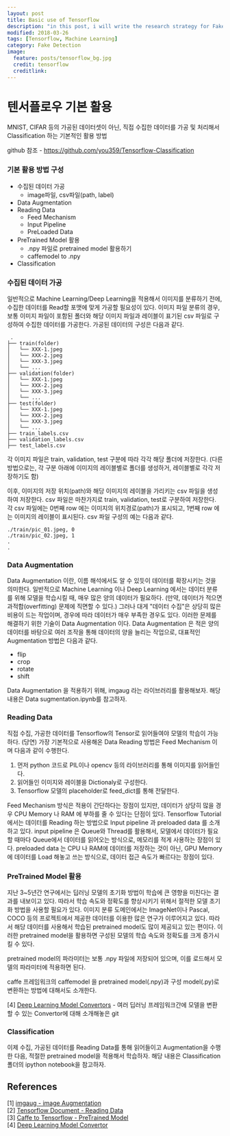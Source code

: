 ```yaml
---
layout: post
title: Basic use of Tensorflow
description: "in this post, i will write the research strategy for Fake(forgery) image detection"
modified: 2018-03-26
tags: [Tensorflow, Machine Learning]
category: Fake Detection
image:
  feature: posts/tensorflow_bg.jpg
  credit: tensorflow
  creditlink:
---
```


# 텐서플로우 기본 활용
MNIST, CIFAR 등의 가공된 데이터셋이 아닌, 직접 수집한 데이터를 가공 및 처리해서 Classification 하는 기본적인 활용 방법

github 참조 - https://github.com/you359/Tensorflow-Classification

### 기본 활용 방법 구성
- 수집된 데이터 가공
    + image파일, csv파일(path, label)
- Data Augmentation
- Reading Data
    + Feed Mechanism
    + Input Pipeline
    + PreLoaded Data
- PreTrained Model 활용
    + .npy 파일로 pretrained model 활용하기
    + caffemodel to .npy
- Classification

### 수집된 데이터 가공
일반적으로 Machine Learning/Deep Learning을 적용해서 이미지를 분류하기 전에, 수집한 데이터를 Read할 포맷에 맞게 가공할 필요성이 있다.
이미지 파일 분류의 경우, 보통 이미지 파일이 포함된 폴더와 해당 이미지 파일과 레이블이 표기된 csv 파일로 구성하여 수집한 데이터를 가공한다.
가공된 데이터의 구성은 다음과 같다.

```
 .
├── train(folder)
│   └── XXX-1.jpeg
│   └── XXX-2.jpeg
│   └── XXX-3.jpeg
│   └── ...
├── validation(folder)
│   └── XXX-1.jpeg
│   └── XXX-2.jpeg
│   └── XXX-3.jpeg
│   └── ...
├── test(folder)
│   └── XXX-1.jpeg
│   └── XXX-2.jpeg
│   └── XXX-3.jpeg
│   └── ...
├── train_labels.csv
├── validation_labels.csv
├── test_labels.csv
```

각 이미지 파일은 train, validation, test 구분에 따라 각각 해당 폴더에 저장한다.
(다른 방법으로는, 각 구분 아래에 이미지의 레이블별로 폴더를 생성하거, 레이블별로 각각 저장하기도 함)

이후, 이미지의 저장 위치(path)와 해당 이미지의 레이블을 가리키는 csv 파일을 생성하여 저장한다.
csv 파일은 마찬가지로 train, validation, test로 구분하여 저장한다.
각 csv 파일에는 0번째 row 에는 이미지의 위치경로(path)가 표시되고, 1번째 row 에는 이미지의 레이블이 표시된다.
csv 파일 구성의 예는 다음과 같다.

```
./train/pic_01.jpeg, 0
./train/pic_02.jpeg, 1
.
.
```

### Data Augmentation
Data Augmentation 이란, 이름 해석에서도 알 수 있듯이 데이터를 확장시키는 것을 의미한다.
일반적으로 Machine Learning 이나 Deep Learning 에서는 데이터 분류를 위해 모델을 학습시킬 때, 매우 많은 양의 데이터가 필요하다. (만약, 데이터가 적으면 과적합(overfitting) 문제에 직면할 수 있다.)
그러나 대게 "데이터 수집"은 상당히 많은 비용이 드는 작업이며, 경우에 따라 데이터가 매우 부족한 경우도 있다. 이러한 문제를 해결하기 위한 기술이 Data Augmentation 이다.
Data Augmentation 은 적은 양의 데이터를 바탕으로 여러 조작을 통해 데이터의 양을 늘리는 작업으로, 대표적인 Augmentation 방법은 다음과 같다.
- flip
- crop
- rotate
- shift

Data Augmentation 을 적용하기 위해, imgaug 라는 라이브러리를 활용해보자.
해당 내용은 Data sugmentation.ipynb를 참고하자.

### Reading Data
직접 수집, 가공한 데이터를 Tensorflow의 Tensor로 읽어들여야 모델의 학습이 가능하다. (당연)
가장 기본적으로 사용해온 Data Reading 방법은 Feed Mechanism 이며 다음과 같이 수행한다.
1. 먼저 python 코드로 PIL이나 opencv 등의 라이브러리를 통해 이미지를 읽어들인다.
2. 읽어들인 이미지와 레이블을 Dictionaly로 구성한다.
3. Tensorflow 모델의 placeholder로 feed_dict를 통해 전달한다.

Feed Mechanism 방식은 적용이 간단하다는 장점이 있지만, 데이터가 상당히 많을 경우 CPU Memory 나 RAM 에 부하를 줄 수 있다는 단점이 있다.
Tensorflow Tutorial 에서는 데이터를 Reading 하는 방법으로 Input pipeline 과 preloaded data 를 소개하고 있다.
input pipeline 은 Queue와 Thread를 활용해서, 모델에서 데이터가 필요할 때마다 Queue에서 데이터를 읽어오는 방식으로, 메모리를 적게 사용하는 장점이 있다.
preloaded data 는 CPU 나 RAM에 데이터를 저장하는 것이 아닌, GPU Memory 에 데이터를 Load 해놓고 쓰는 방식으로, 데이터 접근 속도가 빠르다는 장점이 있다.

### PreTrained Model 활용
지난 3~5년간 연구에서는 딥러닝 모델의 초기화 방법이 학습에 큰 영향을 미친다는 결과를 내보이고 있다. 따라서 학습 속도와 정확도를 향상시키기 위해서 절적한 모델 초기화 방법을 사용할 필요가 있다.
이미지 분류 도메인에서는 ImageNet이나 Pascal, COCO 등의 프로젝트에서 제공한 데이터를 이용한 많은 연구가 이루어지고 있다. 따라서 해당 데이터를 사용해서 학습된 pretrained model도 많이 제공되고 있는 편이다.
이러한 pretrained model을 활용하면 구성된 모델의 학습 속도와 정확도를 크게 증가시킬 수 있다.

pretrained model의 파라미터는 보통 .npy 파일에 저장되어 있으며, 이를 로드해서 모델의 파라미터에 적용하면 된다.

caffe 프레임워크의 caffemodel 을 pretrained model(.npy)과 구성 model(.py)로 변환하는 방법에 대해서도 소개한다.

[4] [Deep Learning Model Convertors](https://github.com/ysh329/deep-learning-model-convertor) - 여러 딥러닝 프레임워크간에 모델을 변환할 수 있는 Convertor에 대해 소개해놓은 git

### Classification
이제 수집, 가공된 데이터를 Reading Data를 통해 읽어들이고 Augmentation을 수행한 다음, 적절한 pretrained model을 적용해서 학습하자.
해당 내용은 Classification폴더의 ipython notebook을 참고하자.

## References
[1] [imgaug - image Augmentation](https://github.com/aleju/imgaug) <br />
[2] [Tensorflow Document - Reading Data](https://www.tensorflow.org/api_guides/python/reading_data) <br />
[3] [Caffe to Tensorflow - PreTrained Model](https://github.com/ethereon/caffe-tensorflow) <br />
[4] [Deep Learning Model Convertor](https://github.com/ysh329/deep-learning-model-convertor) <br />